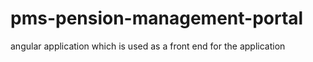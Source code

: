 # pms-pension-management-portal
angular application which is used as a front end for the application

